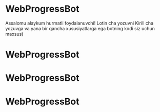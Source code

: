 # WebProgressBot
Assalomu alaykum hurmatli foydalanuvchi! Lotin cha yozuvni Kirill cha yozuvga va yana bir qancha xususiyatlarga ega botning kodi siz uchun maxsus)
# WebProgressBot
# WebProgressBot
# WebProgressBot
